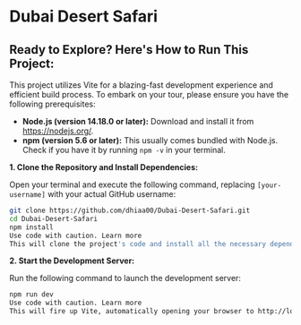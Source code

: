 # Dubai Desert Safari

##  Ready to Explore? Here's How to Run This Project:

This project utilizes Vite for a blazing-fast development experience and efficient build process. To embark on your tour, please ensure you have the following prerequisites:

* **Node.js (version 14.18.0 or later):** Download and install it from https://nodejs.org/.
* **npm (version 5.6 or later):** This usually comes bundled with Node.js. Check if you have it by running `npm -v` in your terminal.

**1. Clone the Repository and Install Dependencies:**

Open your terminal and execute the following command, replacing `[your-username]` with your actual GitHub username:

```bash
git clone https://github.com/dhiaa00/Dubai-Desert-Safari.git
cd Dubai-Desert-Safari
npm install
Use code with caution. Learn more
This will clone the project's code and install all the necessary dependencies.
```

**2. Start the Development Server:**

Run the following command to launch the development server:

```Bash
npm run dev
Use code with caution. Learn more
This will fire up Vite, automatically opening your browser to http://localhost:5173 to showcase your project in all its glory!
